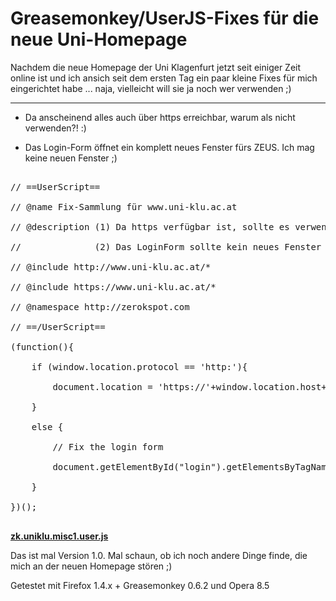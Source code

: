 # Greasemonkey/UserJS-Fixes für die neue Uni-Homepage

Nachdem die neue Homepage der Uni Klagenfurt jetzt seit einiger Zeit online ist und ich ansich seit dem ersten Tag ein paar kleine Fixes für mich eingerichtet habe ... naja, vielleicht will sie ja noch wer verwenden ;)

-------------------------------



* Da anscheinend alles auch über https erreichbar, warum als nicht verwenden?! :)

* Das Login-Form öffnet ein komplett neues Fenster fürs ZEUS. Ich mag keine neuen Fenster ;)



<pre class="code">

// ==UserScript==

// @name Fix-Sammlung für www.uni-klu.ac.at

// @description (1) Da https verfügbar ist, sollte es verwendet werden ;)

//              (2) Das LoginForm sollte kein neues Fenster aufmachen.

// @include http://www.uni-klu.ac.at/*

// @include https://www.uni-klu.ac.at/*

// @namespace http://zerokspot.com

// ==/UserScript==

(function(){

	if (window.location.protocol == 'http:'){

		document.location = 'https://'+window.location.host+':'+window.location.port+window.location.pathname;

	}

	else {

		// Fix the login form

		document.getElementById("login").getElementsByTagName("form")[0].setAttribute("target","_self");

	}

})();

</pre>

<strong><a href="http://www.zerokspot.com/userjs/zk.uniklu.misc1.user.js">zk.uniklu.misc1.user.js</a></strong>



Das ist mal Version 1.0. Mal schaun, ob ich noch andere Dinge finde, die mich an der neuen Homepage stören ;)



Getestet mit Firefox 1.4.x + Greasemonkey 0.6.2 und Opera 8.5